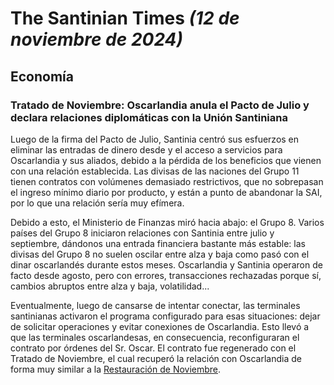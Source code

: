 # The Santinian Times _(12 de noviembre de 2024)_

## Economía

### Tratado de Noviembre: Oscarlandia anula el Pacto de Julio y declara relaciones diplomáticas con la Unión Santiniana

Luego de la firma del Pacto de Julio, Santinia centró sus esfuerzos en eliminar las entradas de dinero desde y el acceso a
servicios para Oscarlandia y sus aliados, debido a la pérdida de los beneficios que vienen con una relación establecida. Las
divisas de las naciones del Grupo 11 tienen contratos con volúmenes demasiado restrictivos, que no sobrepasan el ingreso mínimo
diario por producto, y están a punto de abandonar la SAI, por lo que una relación sería muy efímera.

Debido a esto, el Ministerio de Finanzas miró hacia abajo: el Grupo 8. Varios países del Grupo 8 iniciaron relaciones con Santinia
entre julio y septiembre, dándonos una entrada financiera bastante más estable: las divisas del Grupo 8 no suelen oscilar entre
alza y baja como pasó con el dinar oscarlandés durante estos meses. Oscarlandia y Santinia operaron de facto desde agosto, pero
con errores, transacciones rechazadas porque sí, cambios abruptos entre alza y baja, volatilidad...

Eventualmente, luego de cansarse de intentar conectar, las terminales santinianas activaron el programa configurado para esas
situaciones: dejar de solicitar operaciones y evitar conexiones de Oscarlandia. Esto llevó a que las terminales oscarlandesas,
en consecuencia, reconfiguraran el contrato por órdenes del Sr. Oscar. El contrato fue regenerado con el Tratado de Noviembre, el
cual recuperó la relación con Oscarlandia de forma muy similar a la [Restauración de Noviembre](/2023/11/times_11-15-2023.md#restauración-de-noviembre-las-relaciones-con-derricklandia-vuelven-a-funcionar-gracias-al-tratado-super-madison-ii).
